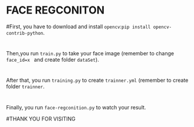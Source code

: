 #                                 FACE REGCONITON

#First, you have to download and install <code>opencv</code>:<code>pip install opencv-contrib-python</code>.
#
Then,you run <code>train.py</code> to take your face image (remember to change <code>face_id=x </code> and create folder <code>dataSet</code>).
#
After that, you run <code>training.py</code> to create <code>trainner.yml</code> (remember to create folder <code>trainner</code>.
#
Finally, you run <code>face-regconition.py</code> to watch your result.

#THANK YOU FOR VISITING
